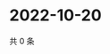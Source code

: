 # 2022-10-20

共 0 条

<!-- BEGIN WEIBO -->
<!-- 最后更新时间 Thu Oct 20 2022 18:09:00 GMT+0800 (China Standard Time) -->

<!-- END WEIBO -->
